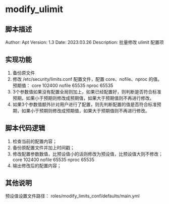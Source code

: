 # modify_ulimit

## 脚本描述
Author:       Apt
Version:      1.3
Date:         2023.03.26
Description:  批量修改 ulimit 配置项


## 实现功能
1. 备份原文件
2. 修改 /etc/security/limits.conf 配置文件，配置 core、nofile、nproc 的值。预期值：
    core 102400
    nofile 65535
    nproc 65535
3. 3个参数值如果没有配置全局则加上，如果已经配置好，则判断是否符合标准预期，如果小于预期则修改成预期值，如果大于预期值则不再进行修改。
4. 如果3个参数值额外针对用户进行了配置，则先判断配置的值是否符合标准预期，如果小于预期则修改成预期值，如果大于预期值则不再进行修改。


## 脚本代码逻辑
1. 检查当前的配置内容；
2. 备份原配置文件并加上时间戳；
3. 修改配置参数数值，比预设值小的话则修改为预设值，比预设值大则不修改；
    core 102400
    nofile 65535
    nproc 65535
4. 输出修改后的配置内容；


## 其他说明
预设值设置文件路径：
roles/modify_limits_conf/defaults/main.yml
